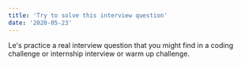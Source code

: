 ```yaml
---
title: 'Try to solve this interview question'
date: '2020-05-23'
---
```


Le's practice a real interview question that you might find in a coding challenge or internship interview or warm up challenge. 